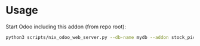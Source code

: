 # Usage

Start Odoo including this addon (from repo root):

```bash
python3 scripts/nix_odoo_web_server.py --db-name mydb --addon stock_picking_back2draft
```
